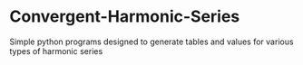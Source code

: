 # Convergent-Harmonic-Series
Simple python programs designed to generate tables and values for various types of harmonic series
